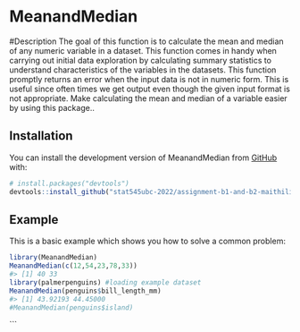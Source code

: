 
<!-- README.md is generated from README.Rmd. Please edit that file -->

# MeanandMedian

<!-- badges: start -->
<!-- badges: end -->

\#Description The goal of this function is to calculate the mean and
median of any numeric variable in a dataset. This function comes in
handy when carrying out initial data exploration by calculating summary
statistics to understand characteristics of the variables in the
datasets. This function promptly returns an error when the input data is
not in numeric form. This is useful since often times we get output even
though the given input format is not appropriate. Make calculating the
mean and median of a variable easier by using this package..

## Installation

You can install the development version of MeanandMedian from
[GitHub](https://github.com/) with:

``` r
# install.packages("devtools")
devtools::install_github("stat545ubc-2022/assignment-b1-and-b2-maithilidevadas")
```

## Example

This is a basic example which shows you how to solve a common problem:

``` r
library(MeanandMedian)
MeanandMedian(c(12,54,23,78,33))
#> [1] 40 33
library(palmerpenguins) #loading example dataset 
MeanandMedian(penguins$bill_length_mm)
#> [1] 43.92193 44.45000
#MeanandMedian(penguins$island)
```

\`\`\`
